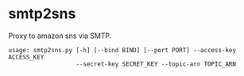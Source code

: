 smtp2sns
========

Proxy to amazon sns via SMTP.

```
usage: smtp2sns.py [-h] [--bind BIND] [--port PORT] --access-key ACCESS_KEY
                   --secret-key SECRET_KEY --topic-arn TOPIC_ARN
```
